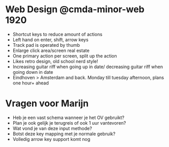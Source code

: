 # Web Design @cmda-minor-web 1920
* Shortcut keys to reduce amount of actions
* Left hand on enter, shift, arrow keys
* Track pad is operated by thumb
* Enlarge click area/screen real estate
* One primary action per screen, split up the action
* Likes retro design, old school nerd style!
* Increasing guitar riff when going up in date/ decreasing guitar riff when going down in date
* Eindhoven > Amsterdam and back. Monday till tuesday afternoon, plans one hour+ ahead

# Vragen voor Marijn
* Heb je een vast schema wanneer je het OV gebruikt?
* Plan je ook gelijk je terugreis of ook 1 uur vantevoren?
* Wat vond je van deze input methode?
* Botst deze key mapping met je normale gebruik?
* Volledig arrow key support komt nog

<!-- Add a link to your live demo in Github Pages 🌐-->

<!-- ☝️ replace this description with a description of your own work -->

<!-- replace the code in the /docs folder with your own, so you can showcase your work with GitHub Pages 🌍 -->

<!-- Add a nice poster image here at the end of the week, showing off your shiny frontend 📸 -->

<!-- Maybe a table of contents here? 📚 -->

<!-- How about a section that describes how to install this project? 🤓 -->

<!-- ...but how does one use this project? What are its features 🤔 -->

<!-- Maybe a checklist of done stuff and stuff still on your wishlist? ✅ -->

<!-- How about a license here? 📜 (or is it a licence?) 🤷 -->
